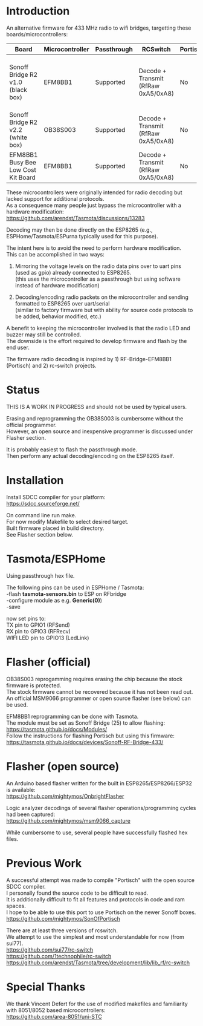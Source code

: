 # Introduction

An alternative firmware for 433 MHz radio to wifi bridges, targetting these boards/microcontrollers:  

| Board | Microcontroller | Passthrough |  RCSwitch | Portisch | Notes |
| ------------- | ------------- | ------------- | ------------- | ------------- | ------------- |
| Sonoff Bridge R2 v1.0 (black box) | EFM8BB1 | Supported | Decode + Transmit (RfRaw 0xA5/0xA8) | No | Flashing works, see instructions below for Tasmota firmware upgrade |
| Sonoff Bridge R2 v2.2 (white box) | OB38S003 | Supported | Decode + Transmit (RfRaw 0xA5/0xA8) | No | Requires reprogramming with official or open source flasher |
| EFM8BB1 Busy Bee Low Cost Kit Board | EFM8BB1 | Supported | Decode + Transmit (RfRaw 0xA5/0xA8) | No | Requires external receiver and/or transmitter |

These microcontrollers were originally intended for radio decoding but lacked support for additional protocols.  
As a consequence many people just bypass the microcontroller with a hardware modification:  
https://github.com/arendst/Tasmota/discussions/13283  

Decoding may then be done directly on the ESP8265 (e.g., ESPHome/Tasmota/ESPurna typically used for this purpose).  


The intent here is to avoid the need to perform hardware modification.  
This can be accomplished in two ways:  

1) Mirroring the voltage levels on the radio data pins over to uart pins (used as gpio) already connected to ESP8265.  
   (this uses the microcontroller as a passthrough but using software instead of hardware modification)  
   
2) Decoding/encoding radio packets on the microcontroller and sending formatted to ESP8265 over uart/serial  
   (similar to factory firmware but with ability for source code protocols to be added, behavior modified, etc.)  
   
A benefit to keeping the microcontroller involved is that the radio LED and buzzer may still be controlled.  
The downside is the effort required to develop firmware and flash by the end user.  

The firmware radio decoding is inspired by 1) RF-Bridge-EFM8BB1 (Portisch) and 2) rc-switch projects.  

# Status
THIS IS A WORK IN PROGRESS and should not be used by typical users.  

Erasing and reprogramming the OB38S003 is cumbersome without the official programmer.  
However, an open source and inexpensive programmer is discussed under Flasher section.  

It is probably easiest to flash the passthrough mode.  
Then perform any actual decoding/encoding on the ESP8265 itself.  

# Installation
Install SDCC compiler for your platform:  
https://sdcc.sourceforge.net/  

On command line run make.  
For now modify Makefile to select desired target.  
Built firmware placed in build directory.  
See Flasher section below.  

# Tasmota/ESPHome
Using passthrough hex file.

The following pins can be used in ESPHome / Tasmota:  
-flash **tasmota-sensors.bin** to ESP on RFbridge  
-configure module as e.g. **Generic(0)**)  
-save  

now set pins to:  
TX pin to GPIO1        (RFSend)  
RX pin to GPIO3        (RFRecv)  
WIFI LED pin to GPIO13 (LedLink)  

# Flasher (official)
OB38S003 reprogamming requires erasing the chip because the stock firmware is protected.  
The stock firmware cannot be recovered because it has not been read out.  
An official MSM9066 programmer or open source flasher (see below) can be used.  


EFM8BB1 reprogramming can be done with Tasmota.  
The module must be set as Sonoff Bridge (25) to allow flashing:  
https://tasmota.github.io/docs/Modules/  
Follow the instructions for flashing Portisch but using this firmware:  
https://tasmota.github.io/docs/devices/Sonoff-RF-Bridge-433/  


# Flasher (open source)
An Arduino based flasher written for the built in ESP8265/ESP8266/ESP32 is available:  
https://github.com/mightymos/OnbrightFlasher

Logic analyzer decodings of several flasher operations/programming cycles had been captured:  
https://github.com/mightymos/msm9066_capture  

While cumbersome to use, several people have successfully flashed hex files.  


# Previous Work

A successful attempt was made to compile "Portisch" with the open source SDCC compiler.  
I personally found the source code to be difficult to read.  
It is additionally difficult to fit all features and protocols in code and ram spaces.  
I hope to be able to use this port to use Portisch on the newer Sonoff boxes.  
https://github.com/mightymos/SonOfPortisch

There are at least three versions of rcswitch.  
We attempt to use the simplest and most understandable for now (from sui77).  
https://github.com/sui77/rc-switch  
https://github.com/1technophile/rc-switch  
https://github.com/arendst/Tasmota/tree/development/lib/lib_rf/rc-switch  


# Special Thanks
We thank Vincent Defert for the use of modified makefiles and familiarity with 8051/8052 based microcontrollers:  
https://github.com/area-8051/uni-STC
